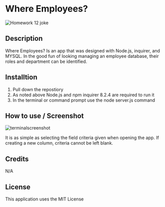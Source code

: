 # Where Employees?

![Homework 12 joke](https://github.com/Narvinator/where-employees/assets/144052327/1af685f9-4d22-4d7a-b06a-6c2f1793bfc8)

## Description

Where Employees? Is an app that was designed with Node.js, inquirer, and MYSQL. In the good fun of looking managing an employee database, their roles and department can be identified.

## Installtion

1. Pull down the repostiory
2. As noted above Node.js and npm inquirer 8.2.4 are required to run it
3. In the terminal or command prompt use the node server.js command

## How to use / Screenshot

![terminalscreenshot](https://github.com/Narvinator/where-employees/assets/144052327/2f7f39a7-508e-4176-83c9-4a795edc2ee7)

It is as simple as selecting the field criteria given when opening the app. If creating a new column, criteria cannot be left blank.

## Credits 
N/A

## License

This application uses the MIT License
